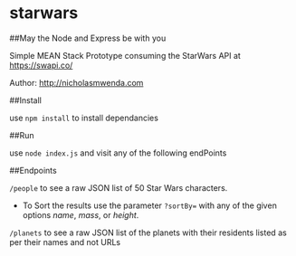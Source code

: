 # starwars

##May the Node and Express be with you

Simple MEAN Stack Prototype consuming the StarWars API at https://swapi.co/ 

Author: http://nicholasmwenda.com



##Install

use `npm install` to install dependancies

##Run

use `node index.js` and visit any of the following endPoints

##Endpoints

`/people` to see a raw JSON list of 50 Star Wars characters. 

* To Sort the results use the parameter `?sortBy=` with any of the given options *name*, *mass*, or *height*.

`/planets` to see a raw JSON list of the planets with their residents listed as per their names and not URLs

